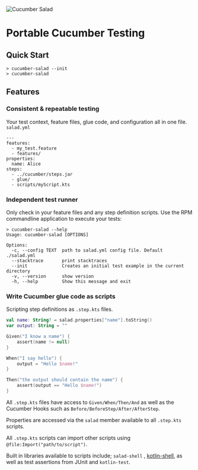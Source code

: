 ![Cucumber Salad](https://www.iconspng.com/image/87515/salad-colour)

# Portable Cucumber Testing

## Quick Start

```shell
> cucumber-salad --init
> cucumber-salad
```

## Features

### Consistent & repeatable testing

Your test context, feature files, glue code, and configuration all in one file.
`salad.yml`

```
---
features:
  - my_test.feature
  - features/
properties:
  name: Alice
steps:
  - ../cucumber/steps.jar
  - glue/
  - scripts/myScript.kts
```

### Independent test runner

Only check in your feature files and any step definition scripts. Use the RPM commandline application to execute your
tests:

```shell
> cucumber-salad --help
Usage: cucumber-salad [OPTIONS]

Options:
  -c, --config TEXT  path to salad.yml config file. Default ./salad.yml
  --stacktrace       print stacktraces
  --init             Creates an initial test example in the current directory
  -v, --version      show version
  -h, --help         Show this message and exit
```

### Write Cucumber glue code as scripts

Scripting step definitions as `.step.kts` files.

```kotlin
val name: String? = salad.properties["name"].toString()
var output: String = ""

Given("I know a name") {
    assert(name != null)
}

When("I say hello") {
    output = "Hello $name!"
}

Then("the output should contain the name") {
    assert(output == "Hello $name!")
}
```

All `.step.kts` files have access to `Given/When/Then/And` as well as the Cucumber Hooks such
as `Before/BeforeStep/After/AfterStep`.

Properties are accessed via the `salad` member available to all `.step.kts` scripts.

All `.step.kts` scripts can import other scripts using `@file:Import("path/to/script")`.

Built in libraries available to scripts include; `salad-shell`
, [kotlin-shell](https://github.com/jakubriegel/kotlin-shell), as well as test assertions from JUnit and `kotlin-test`.
